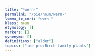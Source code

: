 ```yaml
---
title: "*wern-"
permalink: "/pie/noun/wern-"
lemma_to_sort: "wern-"
klass: noun
etymology: []
markers: []
synonyms: []
definitions: ["alder"]
topics: ["ine-pro:Birch family plants"]
---
```

